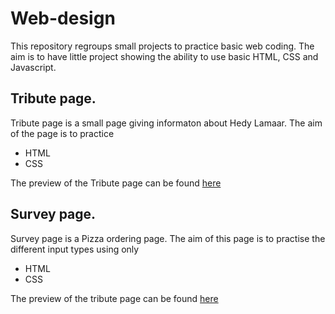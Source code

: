 # Web-design
This repository regroups small projects to practice basic web coding. The aim is to have little project showing the ability to use basic HTML, CSS  and Javascript.

## Tribute page.

Tribute page is a small page giving informaton about Hedy Lamaar. The aim of the page is to practice 

* HTML
* CSS

The preview of the Tribute page can be found <a href="http://htmlpreview.github.io/?https://github.com/khanr1/Web-design/blob/master/TributePage/Hedy_Lamaar.html">here</a>

## Survey page.

Survey page is a Pizza ordering page. The aim of this page is to practise the different input types using only

* HTML
* CSS

The preview of the tribute page can be found <a href="http://htmlpreview.github.io/?https://github.com/khanr1/Web-design/blob/master/Survey/surveyForm.html">here</a>

